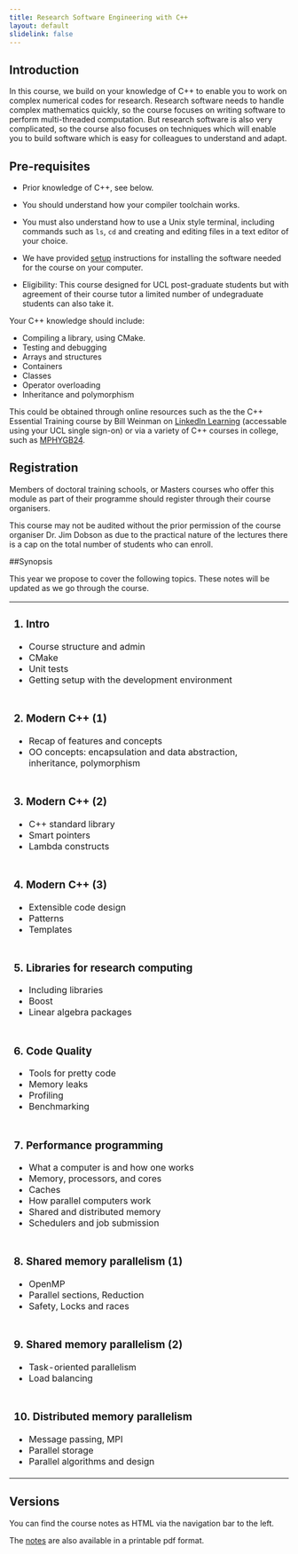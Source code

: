 ```yaml
---
title: Research Software Engineering with C++
layout: default
slidelink: false
---
```


## Introduction

In this course, we build on your knowledge of C++ to enable you to work on complex numerical codes for research.
Research software needs to handle complex mathematics quickly, so the course focuses on writing software to perform multi-threaded computation. But research software is also
very complicated, so the course also focuses on techniques which will enable you to build software which is easy for colleagues
to understand and adapt.

## Pre-requisites

* Prior knowledge of C++, see below.
* You should understand how your compiler toolchain works.
* You must also understand how to use a Unix style terminal, including commands such as ```ls```, ```cd``` and creating and editing files in a text editor of your choice.
* We have provided [setup](98Installation) instructions for installing the software needed for the course on your computer.

* Eligibility: This course designed for UCL post-graduate students but with agreement of their course tutor a limited number of undegraduate students can also take it.

Your C++ knowledge should include:

* Compiling a library, using CMake.
* Testing and debugging
* Arrays and structures
* Containers
* Classes
* Operator overloading
* Inheritance and polymorphism

This could be obtained through online resources such as the the C++ Essential Training course by Bill Weinman on [LinkedIn Learning](https://www.ucl.ac.uk/isd/linkedin-learning) (accessable using your UCL single sign-on) or via a variety of C++ courses in college, such as [MPHYGB24](https://moodle.ucl.ac.uk).

## Registration

Members of doctoral training schools, or Masters courses who offer this module as part of their programme should register through their course organisers.

This course may not be audited without the prior permission of the course organiser Dr. Jim Dobson as due to the practical nature of the lectures there is a cap on the total number of students who can enroll. 

##Synopsis

This year we propose to cover the following topics. These notes will be updated as we go through the course.

<table>
 <tbody>

  <tr>

   <td>
    <h3>1. Intro</h3>
    <ul>
     <li>Course structure and admin</li>
     <li>CMake</li>
     <li>Unit tests</li>        
     <li>Getting setup with the development environment</li>        
    </ul>
   </td>

  </tr>
  <tr>
  
   <td>
    <h3>2. Modern C++ (1)</h3>
    <ul>
     <li>Recap of features and concepts</li>
     <li>OO concepts: encapsulation and data abstraction, inheritance, polymorphism</li>
    </ul>
   </td>
  
  </tr>
  <tr>
  
   <td>
    <h3>3. Modern C++ (2)</h3>
    <ul>
     <li>C++ standard library</li>
     <li>Smart pointers</li>
     <li>Lambda constructs</li>
    </ul>
   </td>

  </tr>
  <tr>
     
   <td>
    <h3>4. Modern C++ (3)</h3>
    <ul>
     <li>Extensible code design</li>
     <li>Patterns</li>
     <li>Templates</li>
    </ul>
   </td>

  </tr>
  <tr>

   <td>
    <h3>5. Libraries for research computing</h3>
    <ul>
     <li>Including libraries</li>
     <li>Boost</li>
     <li>Linear algebra packages</li>
    </ul>
   </td>
  
  </tr>
  <tr>
  
   <td>
    <h3>6. Code Quality</h3>
    <ul>
     <li>Tools for pretty code</li>
     <li>Memory leaks</li>
     <li>Profiling</li>
     <li>Benchmarking</li>
    </ul>
   </td>
     
  </tr>
  <tr>
         
   <td>
    <h3>7. Performance programming</h3>
    <ul>
     <li>What a computer is and how one works</li>
     <li>Memory, processors, and cores</li>
     <li>Caches</li>
     <li>How parallel computers work</li>
     <li>Shared and distributed memory</li>
     <li>Schedulers and job submission</li>
    </ul>
   </td>

  </tr>
  <tr>


   <td>
    <h3>8. Shared memory parallelism (1)</h3>
    <ul>
     <li>OpenMP</li>
     <li>Parallel sections, Reduction</li>
     <li>Safety, Locks and races</li>
    </ul>
   </td>

  </tr>
  <tr>


   <td>
    <h3>9. Shared memory parallelism (2)</h3>
    <ul>
     <li>Task-oriented parallelism</li>
     <li>Load balancing</li>
    </ul>
   </td>

  </tr>
  <tr>


   <td>
    <h3>10. Distributed memory parallelism</h3>
    <ul>
     <li>Message passing, MPI</li>
     <li>Parallel storage</li>
     <li>Parallel algorithms and design</li>
    </ul>
   </td>

  </tr>

 </tbody>
</table>


Versions
--------

You can find the course notes as HTML via the navigation bar to the left.

The [notes](notes.pdf) are also available in  a printable pdf format.

